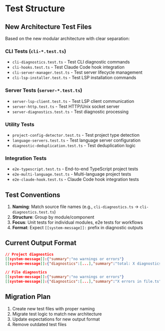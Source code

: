 # Test Structure

## New Architecture Test Files

Based on the new modular architecture with clear separation:

### CLI Tests (`cli-*.test.ts`)
- `cli-diagnostics.test.ts` - Test CLI diagnostic commands
- `cli-hooks.test.ts` - Test Claude Code hook integration
- `cli-server-manager.test.ts` - Test server lifecycle management
- `cli-lsp-installer.test.ts` - Test LSP installation commands

### Server Tests (`server-*.test.ts`)
- `server-lsp-client.test.ts` - Test LSP client communication
- `server-http.test.ts` - Test HTTP/Unix socket server
- `server-diagnostics.test.ts` - Test diagnostic processing

### Utility Tests
- `project-config-detector.test.ts` - Test project type detection
- `language-servers.test.ts` - Test language server configuration
- `diagnostic-deduplication.test.ts` - Test deduplication logic

### Integration Tests
- `e2e-typescript.test.ts` - End-to-end TypeScript project tests
- `e2e-multi-language.test.ts` - Multi-language project tests
- `e2e-claude-hook.test.ts` - Claude Code hook integration tests

## Test Conventions

1. **Naming**: Match source file names (e.g., `cli-diagnostics.ts` → `cli-diagnostics.test.ts`)
2. **Structure**: Group by module/component
3. **Focus**: Unit tests for individual modules, e2e tests for workflows
4. **Format**: Expect `[[system-message]]:` prefix in diagnostic outputs

## Current Output Format

```json
// Project diagnostics
[[system-message]]:{"summary":"no warnings or errors"}
[[system-message]]:{"diagnostics":[...],"summary":"total: X diagnostics (typescript: Y)"}

// File diagnostics
[[system-message]]:{"summary":"no warnings or errors"}
[[system-message]]:{"diagnostics":[...],"summary":"X errors in file.ts"}
```

## Migration Plan

1. Create new test files with proper naming
2. Migrate test logic to match new architecture
3. Update expectations for new output format
4. Remove outdated test files